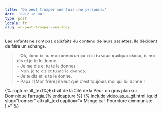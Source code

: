```yaml
---
title: 'On peut tromper une fois une personne…'
date: '2017-12-08'
type: post
locale: fr
slug: on-peut-tromper-une-fois
---
```


Les enfants ne sont pas satisfaits du contenu de leurs assiettes. Ils décident de faire un échange.

<!-- more -->

> – Ok, donc toi tu me donnes un ça et si tu veux quelque chose, tu me dis et je te le donne.  
> – Je me dis et tu te le donnes.  
> – Non, je te dis et tu me le donnes.  
> – Je te dis et je te le donne.  
> – Papa ! [Mon frère] il veut que c'est toujours moi qui lui donne !

{% capture alt_text%}Extrait de la Cité de la Peur, un gros plan sur Dominique Farrugia.{% endcapture %}
{% include video_as_a_gif.html.liquid
slug="tromper"
alt=alt_text
caption="&laquo;&nbsp;Mange ça ! Pourriture communiste !&nbsp;&raquo;"
%}
